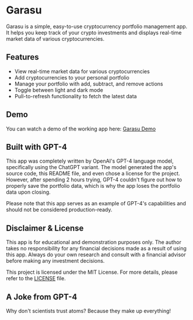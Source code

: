 # Garasu

Garasu is a simple, easy-to-use cryptocurrency portfolio management app. It helps you keep track of your crypto investments and displays real-time market data of various cryptocurrencies.

## Features

- View real-time market data for various cryptocurrencies
- Add cryptocurrencies to your personal portfolio
- Manage your portfolio with add, subtract, and remove actions
- Toggle between light and dark mode
- Pull-to-refresh functionality to fetch the latest data

## Demo

You can watch a demo of the working app here: [Garasu Demo](https://streamable.com/ccjcoh)

## Built with GPT-4

This app was completely written by OpenAI's GPT-4 language model, specifically using the ChatGPT variant. The model generated the app's source code, this README file, and even chose a license for the project. However, after spending 2 hours trying, GPT-4 couldn't figure out how to properly save the portfolio data, which is why the app loses the portfolio data upon closing.

Please note that this app serves as an example of GPT-4's capabilities and should not be considered production-ready.

## Disclaimer & License

This app is for educational and demonstration purposes only. The author takes no responsibility for any financial decisions made as a result of using this app. Always do your own research and consult with a financial advisor before making any investment decisions.

This project is licensed under the MIT License. For more details, please refer to the [LICENSE](LICENSE) file.

## A Joke from GPT-4

Why don't scientists trust atoms? Because they make up everything!